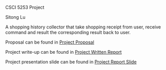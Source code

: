 CSCI 5253 Project

Sitong Lu

A shopping history collector that take shopping receipt from user, receive command and result the corresponding result back to user.

Proposal can be found in [Project Proposal](documents/proposal/Project%20Proposal.pdf)

Project write-up can be found in [Project Written Report](documents/report/CSCI5253-Final-Project-Write-Up.pdf)

Project presentation slide can be found in [Project Report Slide](documents/report/CSCI5253-Final-Presentation.pptx)